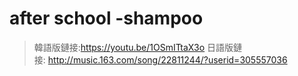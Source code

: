 # after school -shampoo
>韓語版鏈接:https://youtu.be/1OSmITtaX3o
>日語版鏈接: http://music.163.com/song/22811244/?userid=305557036
